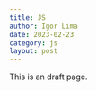 ```yaml
---
title: JS
author: Igor Lima
date: 2023-02-23
category: js
layout: post
---
```


This is an draft page.
